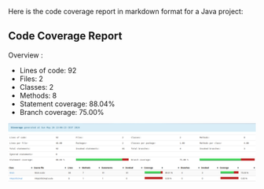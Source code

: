 Here is the code coverage report in markdown format for a Java project:

## Code Coverage Report

Overview :
- Lines of code: 92
- Files: 2
- Classes: 2
- Methods: 8
- Statement coverage: 88.04%
- Branch coverage: 75.00%

![Coverage Report](./coverage.png)
